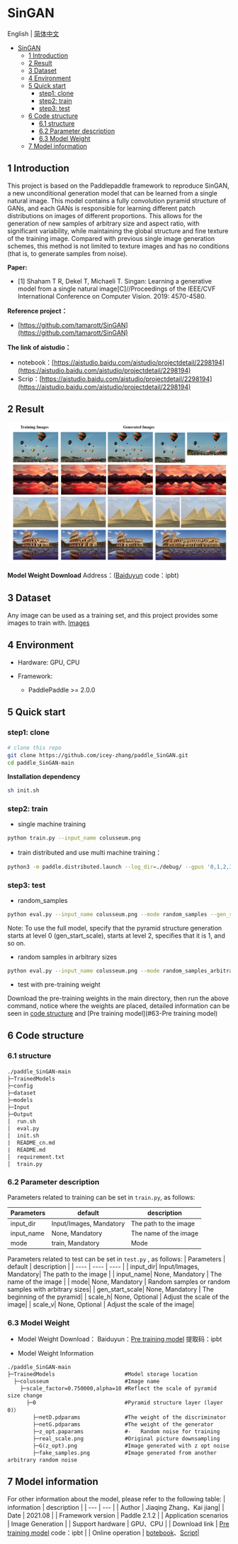 # SinGAN

English | [简体中文](./README_cn.md)
   * [SinGAN](#SinGAN)
      * [1 Introduction](#1-Introduction)
      * [2 Result](#2-Result)
      * [3 Dataset](#3-Dataset)
      * [4 Environment](#4-Environment)
      * [5 Quick start](#5-Quickstart)
         * [step1: clone](#step1-clone)
         * [step2: train](#step2-train)
         * [step3: test](#step3-test)
      * [6 Code structure](#6-Codestructure)
         * [6.1 structure](#61-structure)
         * [6.2 Parameter description](#62-Parameter-description)
         * [6.3 Model Weight](#63-Model-Weight)
      * [7 Model information](#7-Model-information)


## 1 Introduction
This project is based on the Paddlepaddle framework to reproduce SinGAN, a new unconditional generation model that can be learned from a single natural image. This model contains a fully convolution pyramid structure of GANs, and each GANs is responsible for learning different patch distributions on images of different proportions. This allows for the generation of new samples of arbitrary size and aspect ratio, with significant variability, while maintaining the global structure and fine texture of the training image. Compared with previous single image generation schemes, this method is not limited to texture images and has no conditions (that is, to generate samples from noise).


**Paper:**
- [1] Shaham T R, Dekel T, Michaeli T. Singan: Learning a generative model from a single natural image[C]//Proceedings of the IEEE/CVF International Conference on Computer Vision. 2019: 4570-4580.<br>

**Reference project：**
- [https://github.com/tamarott/SinGAN](https://github.com/tamarott/SinGAN)

**The link of aistudio：**
- notebook：[https://aistudio.baidu.com/aistudio/projectdetail/2298194](https://aistudio.baidu.com/aistudio/projectdetail/2298194)
- Scrip：[https://aistudio.baidu.com/aistudio/projectdetail/2298194](https://aistudio.baidu.com/aistudio/projectdetail/2298194)

## 2 Result

![Generated Results](https://github.com/icey-zhang/paddle_SinGAN/blob/main/Output/result-Paddle.png)

**Model Weight Download**
Address：([Baiduyun](https://pan.baidu.com/s/1MGA0GT1jkgAvd0REjN1aRg) code：ipbt)

## 3 Dataset

Any image can be used as a training set, and this project provides some images to train with.
[Images](https://github.com/icey-zhang/paddle_SinGAN/tree/main/Input)

## 4 Environment

- Hardware: GPU, CPU

- Framework:
  - PaddlePaddle >= 2.0.0

## 5 Quick start

### step1: clone 

```bash
# clone this repo
git clone https://github.com/icey-zhang/paddle_SinGAN.git
cd paddle_SinGAN-main
```
**Installation dependency**
```bash
sh init.sh
```

### step2: train
-  single machine training
```bash
python train.py --input_name colusseum.png 
```

- train distributed and use multi machine training：
```bash
python3 -m paddle.distributed.launch --log_dir=./debug/ --gpus '0,1,2,3' train.py --input_name colusseum.png
```

### step3: test
- random_samples
```bash
python eval.py --input_name colusseum.png --mode random_samples --gen_start_scale 0
```
Note: To use the full model, specify that the pyramid structure generation starts at level 0 (gen_start_scale), starts at level 2, specifies that it is 1, and so on.

- random samples in arbitrary sizes
```bash
python eval.py --input_name colusseum.png --mode random_samples_arbitrary_sizes --scale_h 2 --scale_v 1
```
- test with pre-training weight

Download the pre-training weights in the main directory, then run the above command, notice where the weights are placed, detailed information can be seen in [code structure](#61-structure) and [Pre training model](#63-Pre training model)

## 6 Code structure

### 6.1 structure

```
./paddle_SinGAN-main
├─TrainedModels             
├─config                        
├─dataset                     
├─models    
├─Input
├─Output
│  run.sh                  
│  eval.py                    
│  init.sh                     
|  README_cn.md                 
|  README.md                  
│  requirement.txt               
│  train.py                      
```

### 6.2 Parameter description

Parameters related to training  can be set in `train.py`, as follows:

|  Parameters   | default  | description |
|  ----  |  ----  |  ----  |
| input_dir| Input/Images, Mandatory| The path to the image |
| input_name| None, Mandatory | The name of the image  |
| mode| train, Mandatory | Mode |

Parameters related to test  can be set in `test.py` , as follows:
|  Parameters   | default  | description |
|  ----  |  ----  |  ----  |
| input_dir| Input/Images, Mandatory| The path to the image |
| input_name| None, Mandatory | The name of the image |
| mode| None, Mandatory | Random samples or random samples with arbitrary sizes|
| gen_start_scale| None, Mandatory | The beginning of the pyramid|
| scale_h| None, Optional | Adjust the scale of the image|
| scale_v| None, Optional | Adjust the scale of the image|

### 6.3 Model Weight

- Model Weight Download：
Baiduyun：[Pre training model](https://pan.baidu.com/s/1MGA0GT1jkgAvd0REjN1aRg) 提取码：ipbt

- Model Weight Information
```
./paddle_SinGAN-main
├─TrainedModels                      #Model storage location
  ├─colusseum                        #Image name
    ├─scale_factor=0.750000,alpha=10 #Reflect the scale of pyramid size change
      ├─0                            #Pyramid structure layer (layer 0)）
        ├─netD.pdparams              #The weight of the discriminator
        ├─netG.pdparams              #The weight of the generator
        ├─z_opt.paparams             #-   Random noise for training
        ├─real_scale.png             #Original picture downsampling
        ├─G(z_opt).png               #Image generated with z opt noise
        ├─fake_samples.png           #Image generated from another arbitrary random noise
```

## 7 Model information

For other information about the model, please refer to the following table:
| information | description |
| --- | --- |
| Author | Jiaqing Zhang、Kai jiang|
| Date | 2021.08 |
| Framework version | Paddle 2.1.2 |
| Application scenarios | Image Generation |
| Support hardware | GPU、CPU |
| Download link | [Pre training model](https://pan.baidu.com/s/1MGA0GT1jkgAvd0REjN1aRg) code：ipbt  |
| Online operation | [botebook](https://aistudio.baidu.com/aistudio/projectdetail/2298194)、[Script](https://aistudio.baidu.com/aistudio/projectdetail/2298194)|
